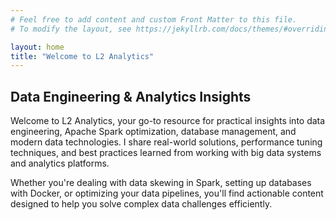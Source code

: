 ```yaml
---
# Feel free to add content and custom Front Matter to this file.
# To modify the layout, see https://jekyllrb.com/docs/themes/#overriding-theme-defaults

layout: home
title: "Welcome to L2 Analytics"
---
```


<div class="intro-section">
  <h2 class="intro-title">Data Engineering & Analytics Insights</h2>
  <p class="intro-description">
    Welcome to L2 Analytics, your go-to resource for practical insights into data engineering, 
    Apache Spark optimization, database management, and modern data technologies. 
    I share real-world solutions, performance tuning techniques, and best practices learned 
    from working with big data systems and analytics platforms.
  </p>
  <p class="intro-description">
    Whether you're dealing with data skewing in Spark, setting up databases with Docker, 
    or optimizing your data pipelines, you'll find actionable content designed to help 
    you solve complex data challenges efficiently.
  </p>
</div>
